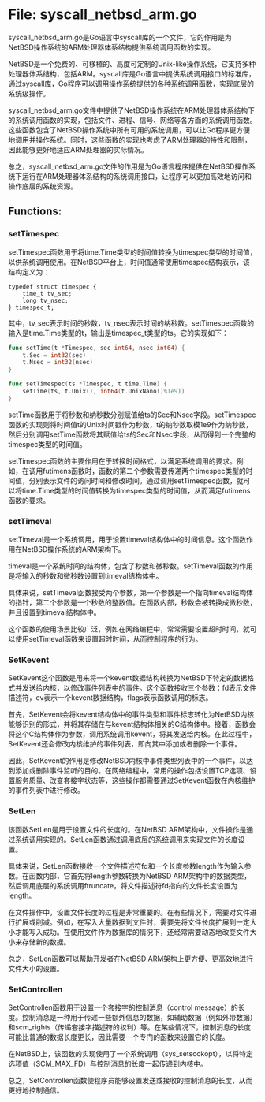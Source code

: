 # File: syscall_netbsd_arm.go

syscall_netbsd_arm.go是Go语言中syscall库的一个文件，它的作用是为NetBSD操作系统的ARM处理器体系结构提供系统调用函数的实现。

NetBSD是一个免费的、可移植的、高度可定制的Unix-like操作系统，它支持多种处理器体系结构，包括ARM。syscall库是Go语言中提供系统调用接口的标准库，通过syscall库，Go程序可以调用操作系统提供的各种系统调用函数，实现底层的系统级操作。

syscall_netbsd_arm.go文件中提供了NetBSD操作系统在ARM处理器体系结构下的系统调用函数的实现，包括文件、进程、信号、网络等各方面的系统调用函数。这些函数包含了NetBSD操作系统中所有可用的系统调用，可以让Go程序更方便地调用并操作系统。同时，这些函数的实现也考虑了ARM处理器的特性和限制，因此能够更好地适应ARM处理器的实际情况。

总之，syscall_netbsd_arm.go文件的作用是为Go语言程序提供在NetBSD操作系统下运行在ARM处理器体系结构的系统调用接口，让程序可以更加高效地访问和操作底层的系统资源。

## Functions:

### setTimespec

setTimespec函数用于将time.Time类型的时间值转换为timespec类型的时间值，以供系统调用使用。在NetBSD平台上，时间值通常使用timespec结构表示，该结构定义为：

```
typedef struct timespec {
    time_t tv_sec;
    long tv_nsec;
} timespec_t;
```

其中，tv_sec表示时间的秒数，tv_nsec表示时间的纳秒数。setTimespec函数的输入是time.Time类型的t，输出是timespec_t类型的ts。它的实现如下：

```go
func setTime(t *Timespec, sec int64, nsec int64) {
    t.Sec = int32(sec)
    t.Nsec = int32(nsec)
}

func setTimespec(ts *Timespec, t time.Time) {
    setTime(ts, t.Unix(), int64(t.UnixNano()%1e9))
}
```

setTime函数用于将秒数和纳秒数分别赋值给ts的Sec和Nsec字段。setTimespec函数的实现则将时间值t的Unix时间戳作为秒数，t的纳秒数取模1e9作为纳秒数，然后分别调用setTime函数将其赋值给ts的Sec和Nsec字段，从而得到一个完整的timespec类型的时间值。

setTimespec函数的主要作用在于转换时间格式，以满足系统调用的要求。例如，在调用futimens函数时，函数的第二个参数需要传递两个timespec类型的时间值，分别表示文件的访问时间和修改时间。通过调用setTimespec函数，就可以将time.Time类型的时间值转换为timespec类型的时间值，从而满足futimens函数的要求。



### setTimeval

setTimeval是一个系统调用，用于设置timeval结构体中的时间信息。这个函数作用在NetBSD操作系统的ARM架构下。

timeval是一个系统时间的结构体，包含了秒数和微秒数。setTimeval函数的作用是将输入的秒数和微秒数设置到timeval结构体中。

具体来说，setTimeval函数接受两个参数，第一个参数是一个指向timeval结构体的指针，第二个参数是一个秒数的整数值。在函数内部，秒数会被转换成微秒数，并且设置到timeval结构体中。

这个函数的使用场景比较广泛，例如在网络编程中，常常需要设置超时时间，就可以使用setTimeval函数来设置超时时间，从而控制程序的行为。



### SetKevent

SetKevent这个函数是用来将一个kevent数据结构转换为NetBSD下特定的数据格式并发送给内核，以修改事件列表中的事件。这个函数接收三个参数：fd表示文件描述符，ev表示一个kevent数据结构，flags表示函数调用的标志。

首先，SetKevent会将kevent结构体中的事件类型和事件标志转化为NetBSD内核能够识别的形式，并将其存储在与kevent结构体相关的C结构体中。接着，函数会将这个C结构体作为参数，调用系统调用kevent，将其发送给内核。在此过程中，SetKevent还会修改内核维护的事件列表，即向其中添加或者删除一个事件。

因此，SetKevent的作用是修改NetBSD内核中事件类型列表中的一个事件，以达到添加或删除事件监听的目的。在网络编程中，常用的操作包括设置TCP选项、设置服务质量、改变套接字状态等，这些操作都需要通过SetKevent函数在内核维护的事件列表中进行修改。



### SetLen

该函数SetLen是用于设置文件的长度的。在NetBSD ARM架构中，文件操作是通过系统调用实现的。SetLen函数通过调用底层的系统调用来实现文件的长度设置。

具体来说，SetLen函数接收一个文件描述符fd和一个长度参数length作为输入参数。在函数内部，它首先将length参数转换为NetBSD ARM架构中的数据类型，然后调用底层的系统调用ftruncate，将文件描述符fd指向的文件长度设置为length。

在文件操作中，设置文件长度的过程是非常重要的。在有些情况下，需要对文件进行扩展或削减。例如，在写入大量数据到文件时，需要先将文件长度扩展到一定大小才能写入成功。在使用文件作为数据库的情况下，还经常需要动态地改变文件大小来存储新的数据。

总之，SetLen函数可以帮助开发者在NetBSD ARM架构上更方便、更高效地进行文件大小的设置。



### SetControllen

SetControllen函数用于设置一个套接字的控制消息（control message）的长度。控制消息是一种用于传递一些额外信息的数据，如辅助数据（例如外带数据）和scm_rights（传递套接字描述符的权利）等。在某些情况下，控制消息的长度可能比普通的数据长度更长，因此需要一个专门的函数来设置它的长度。

在NetBSD上，该函数的实现使用了一个系统调用（sys_setsockopt），以将特定选项值（SCM_MAX_FD）与控制消息的长度一起传递到内核中。

总之，SetControllen函数使程序员能够设置发送或接收的控制消息的长度，从而更好地控制通信。



